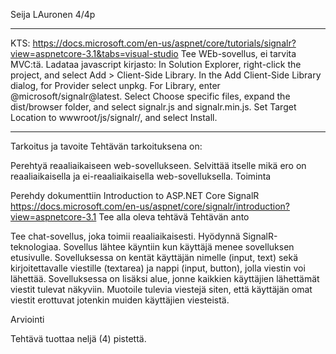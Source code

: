 ﻿Seija LAuronen
4/4p
********************************
KTS: https://docs.microsoft.com/en-us/aspnet/core/tutorials/signalr?view=aspnetcore-3.1&tabs=visual-studio
Tee WEb-sovellus, ei tarvita MVC:tä. Ladataa javascript kirjasto:
In Solution Explorer, right-click the project, and select Add > Client-Side Library.
In the Add Client-Side Library dialog, for Provider select unpkg.
For Library, enter @microsoft/signalr@latest.
Select Choose specific files, expand the dist/browser folder, and select signalr.js and signalr.min.js.
Set Target Location to wwwroot/js/signalr/, and select Install.
************************************************************************************
Tarkoitus ja tavoite
Tehtävän tarkoituksena on:

Perehtyä reaaliaikaiseen web-sovellukseen.
Selvittää itselle mikä ero on reaaliaikaisella ja ei-reaaliaikaisella web-sovelluksella. 
Toiminta

Perehdy dokumenttiin Introduction to ASP.NET Core SignalR https://docs.microsoft.com/en-us/aspnet/core/signalr/introduction?view=aspnetcore-3.1
Tee alla oleva tehtävä
Tehtävän anto

Tee chat-sovellus, joka toimii reaaliaikaisesti. Hyödynnä SignalR-teknologiaa. 
Sovellus lähtee käyntiin kun käyttäjä menee sovelluksen etusivulle. Sovelluksessa on kentät käyttäjän nimelle 
(input, text) sekä kirjoitettavalle viestille (textarea) ja nappi (input, button), jolla viestin voi lähettää.
Sovelluksessa on lisäksi alue, jonne kaikkien käyttäjien lähettämät viestit tulevat näkyviin. 
Muotoile tulevia viestejä siten, että käyttäjän omat viestit erottuvat jotenkin muiden käyttäjien viesteistä.

Arviointi

Tehtävä tuottaa neljä (4) pistettä.
